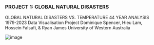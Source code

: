 ### PROJECT 1: GLOBAL NATURAL DISASTERS 
GLOBAL NATURAL DISASTERS VS. TEMPERATURE
44 YEAR ANALYSIS
1979-2023
Data Visualisation Project
Dominique Spencer, Hieu Lam, Hossein Falsafi, & Ryan James
University of Western Australia

![image](https://github.com/mhosseinf/Project_11/assets/141802851/201632ed-613c-4a8b-b1a1-037ca072d33f)

